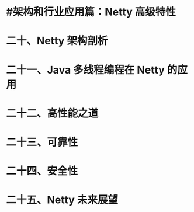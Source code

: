 # #架构和行业应用篇：Netty 高级特性

# 二十、Netty 架构剖析







# 二十一、Java 多线程编程在 Netty 的应用







# 二十二、高性能之道







# 二十三、可靠性







# 二十四、安全性







# 二十五、Netty 未来展望







